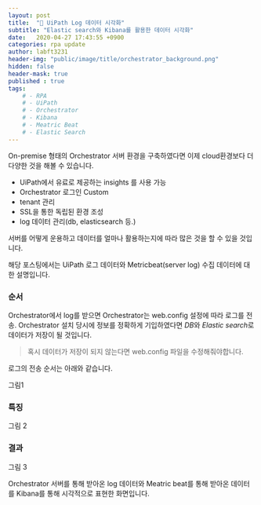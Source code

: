 ```yaml
---
layout: post
title:  "🚢 UiPath Log 데이터 시각화"
subtitle: "Elastic search와 Kibana를 활용한 데이터 시각화" 
date:   2020-04-27 17:43:55 +0900
categories: rpa update
author: labft3231
header-img: "public/image/title/orchestrator_background.png"
hidden: false
header-mask: true
published : true
tags:
    # - RPA
    # - UiPath
    # - Orchestrator
    # - Kibana
    # - Meatric Beat
    # - Elastic Search
---
```


On-premise 형태의 Orchestrator 서버 환경을 구축하였다면 이제 cloud환경보다 더 다양한 것을 해볼 수 있습니다.
- UiPath에서 유료로 제공하는 insights 를 사용 가능
- Orchestrator 로그인 Custom
- tenant 관리
- SSL을 통한 독립된 환경 조성
- log 데이터 관리(db, elasticsearch 등.)

서버를 어떻게 운용하고 데이터를 얼마나 활용하는지에 따라 많은 것을 할 수 있을 것입니다.

해당 포스팅에서는 UiPath 로그 데이터와 Metricbeat(server log) 수집 데이터에 대한 설명입니다.

### 순서
Orchestrator에서 log를 받으면 Orchestrator는 web.config 설정에 따라 로그를 전송.
Orchestrator 설치 당시에 정보를 정확하게 기입하였다면 *DB*와 *Elastic search*로 데이터가 저장이 될 것입니다.
> 혹시 데이터가 저장이 되지 않는다면 web.config 파일을 수정해줘야합니다.

로그의 전송 순서는 아래와 같습니다. 

그림1

### 특징
그림 2



### 결과

그림 3

Orchestrator 서버를 통해 받아온 log 데이터와 Meatric beat를 통해 받아온 데이터를 Kibana를 통해 시각적으로 표현한 화면입니다.
